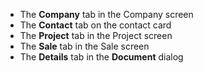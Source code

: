 <!-- markdownlint-disable-file MD041 -->
* The **Company** tab in the Company screen
* The **Contact** tab on the contact card
* The **Project** tab in the Project screen
* The **Sale** tab in the Sale screen
* The **Details** tab in the **Document** dialog
